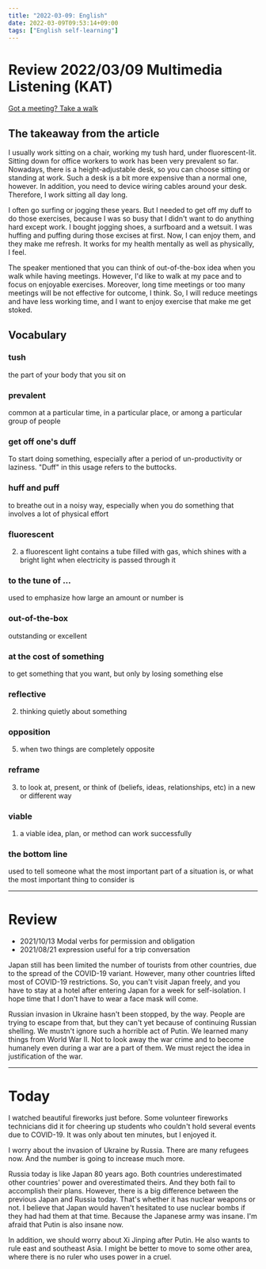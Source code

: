 ```yaml
---
title: "2022-03-09: English"
date: 2022-03-09T09:53:14+09:00
tags: ["English self-learning"]
---
```

# Review 2022/03/09 Multimedia Listening (KAT)
[Got a meeting? Take a walk](https://www.ted.com/talks/nilofer_merchant_got_a_meeting_take_a_walk?language=en)

## The takeaway from the article
I usually work sitting on a chair, working my tush hard, under fluorescent-lit.
Sitting down for office workers to work has been very prevalent so far.
Nowadays, there is a height-adjustable desk, so you can choose sitting or standing at work.
Such a desk is a bit more expensive than a normal one, however.
In addition, you need to device wiring cables around your desk.
Therefore, I work sitting all day long.

I often go surfing or jogging these years.
But I needed to get off my duff to do those exercises, because I was so busy that I didn't want to do anything hard except work.
I bought jogging shoes, a surfboard and a wetsuit.
I was huffing and puffing during those excises at first.
Now, I can enjoy them, and they make me refresh.
It works for my health mentally as well as physically, I feel.

The speaker mentioned that you can think of out-of-the-box idea when you walk while having meetings.
However, I'd like to walk at my pace and to focus on enjoyable exercises.
Moreover, long time meetings or too many meetings will be not effective for outcome, I think.
So, I will reduce meetings and have less working time, and I  want to enjoy exercise that make me get stoked.

## Vocabulary
### tush
the part of your body that you sit on

### prevalent
common at a particular time, in a particular place, or among a particular group of people

### get off one's duff
To start doing something, especially after a period of un-productivity or laziness. "Duff" in this usage refers to the buttocks.

### huff and puff
to breathe out in a noisy way, especially when you do something that involves a lot of physical effort

### fluorescent
2. a fluorescent light contains a tube filled with gas, which shines with a bright light when electricity is passed through it

### to the tune of ...
used to emphasize how large an amount or number is

### out-of-the-box
outstanding or excellent

### at the cost of something
to get something that you want, but only by losing something else

### reflective
2. thinking quietly about something

### opposition
5. when two things are completely opposite

### reframe
3. to look at, present, or think of (beliefs, ideas, relationships, etc) in a new or different way

### viable
1. a viable idea, plan, or method can work successfully

### the bottom line
used to tell someone what the most important part of a situation is, or what the most important thing to consider is

---
# Review
* 2021/10/13 Modal verbs for permission and obligation
* 2021/08/21 expression useful for a trip conversation

Japan still has been limited the number of tourists from other countries, due to the spread of the COVID-19 variant.
However, many other countries lifted most of COVID-19 restrictions.
So, you can't visit Japan freely, and you have to stay at a hotel after entering Japan for a week for self-isolation.
I hope time that I don't have to wear a face mask will come.

Russian invasion in Ukraine hasn't been stopped, by the way.
People are trying to escape from that, but they can't yet because of continuing Russian shelling.
We mustn't ignore such a horrible act of Putin.
We learned many things from World War II.
Not to look away the war crime and to become humanely even during a war are a part of them.
We must reject the idea in justification of the war.

---
# Today
I watched beautiful fireworks just before.
Some volunteer fireworks technicians did it for cheering up students who couldn't hold several events due to COVID-19.
It was only about ten minutes, but I enjoyed it.

I worry about the invasion of Ukraine by Russia.
There are many refugees now.
And the number is going to increase much more.

Russia today is like Japan 80 years ago.
Both countries underestimated other countries' power and overestimated theirs.
And they both fail to accomplish their plans.
However, there is a big difference between the previous Japan and Russia today.
That's whether it has nuclear weapons or not.
I believe that Japan would haven't hesitated to use nuclear bombs if they had had them at that time.
Because the Japanese army was insane.
I'm afraid that Putin is also insane now.

In addition, we should worry about Xi Jinping after Putin.
He also wants to rule east and southeast Asia.
I might be better to move to some other area, where there is no ruler who uses power in a cruel.